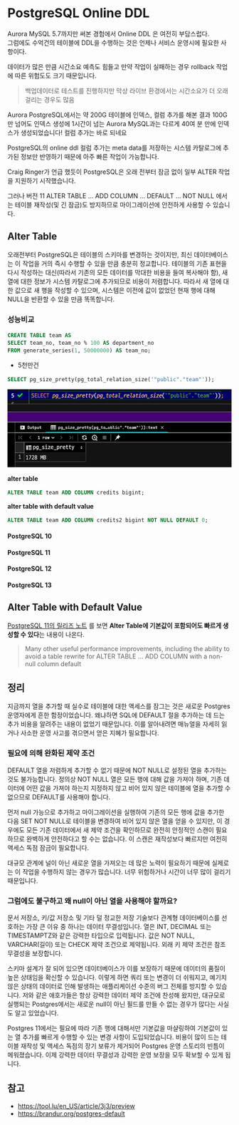 # PostgreSQL Online DDL

Aurora MySQL 5.7까지만 써본 경험에서 Online DDL 은 여전히 부담스럽다.  
그럼에도 수억건의 테이블에 DDL을 수행하는 것은 언제나 서비스 운영시에 필요한 사항이다.


데이터가 많은 만큼 시간소요 예측도 힘들고 만약 작업이 실패하는 경우 rollback 작업에 따른 위험도도 크기 때문입니다.

> 백업데이터로 테스트를 진행하지만 막상 라이브 환경에서는 시간소요가 더 오래 걸리는 경우도 많음

Aurora PostgreSQL에서는 약 200G 테이블에 인덱스, 컬럼 추가를 해본 결과 100G만 넘어도 인덱스 생성에 1시간이 넘는 Aurora MySQL과는 다르게 40여 분 만에 인덱스가 생성되었습니다! 컬럼 추가는 바로 되네요

PostgreSQL의 online ddl 컬럼 추가는 meta data를 저장하는 시스템 카탈로그에 추가된 정보만 반영하기 때문에 아주 빠른 작업이 가능합니다.


Craig Ringer가 언급 했듯이 PostgreSQL은 오래 전부터 잠금 없이 일부 ALTER 작업을 지원하기 시작했습니다.

그러나 버전 11 ALTER TABLE ... ADD COLUMN ... DEFAULT ... NOT NULL 에서는 테이블 재작성(및 긴 잠금)도 방지하므로 마이그레이션에 안전하게 사용할 수 있습니다.

## Alter Table

오래전부터 PostgreSQL은 테이블의 스키마를 변경하는 것이지만, 최신 데이터베이스는 이 작업을 거의 즉시 수행할 수 있을 만큼 충분히 정교합니다. 테이블의 기존 표현을 다시 작성하는 대신(따라서 기존의 모든 데이터를 막대한 비용을 들여 복사해야 함), 새 열에 대한 정보가 시스템 카탈로그에 추가되므로 비용이 저렴합니다. 따라서 새 열에 대한 값으로 새 행을 작성할 수 있으며, 시스템은 이전에 값이 없었던 현재 행에 대해 NULL을 반환할 수 있을 만큼 똑똑합니다.

### 성능비교

```sql
CREATE TABLE team AS
SELECT team_no, team_no % 100 AS department_no
FROM generate_series(1, 50000000) AS team_no;
```

- 5천만건

```sql
SELECT pg_size_pretty(pg_total_relation_size('"public"."team"'));
```

![size](./images/table_size.png)

**alter table**

```sql
ALTER TABLE team ADD COLUMN credits bigint;
```

**alter table with default value**

```sql
ALTER TABLE team ADD COLUMN credits2 bigint NOT NULL DEFAULT 0;
```

#### PostgreSQL 10

#### PostgreSQL 11

#### PostgreSQL 12

#### PostgreSQL 13
## Alter Table with Default Value

[PostgreSQL 11의 릴리즈 노트](https://www.postgresql.org/docs/11/release-11.html) 를 보면 **Alter Table에 기본값이 포함되어도 빠르게 생성할 수 있다**는 내용이 나온다.

> Many other useful performance improvements, including the ability to avoid a table rewrite for ALTER TABLE ... ADD COLUMN with a non-null column default


## 정리

지금까지 열을 추가할 때 실수로 테이블에 대한 액세스를 잠그는 것은 새로운 Postgres 운영자에게 흔한 함정이었습니다. 왜냐하면 SQL에 DEFAULT 절을 추가하는 데 드는 추가 비용을 알려주는 내용이 없었기 때문입니다. 이를 알아내려면 매뉴얼을 자세히 읽거나 사소한 운영 사고를 겪으면서 얻은 지혜가 필요합니다.

### 필요에 의해 완화된 제약 조건

DEFAULT 열을 저렴하게 추가할 수 없기 때문에 NOT NULL로 설정된 열을 추가하는 것도 불가능합니다. 정의상 NOT NULL 열은 모든 행에 대해 값을 가져야 하며, 기존 데이터에 어떤 값을 가져야 하는지 지정하지 않고 비어 있지 않은 테이블에 열을 추가할 수 없으므로 DEFAULT를 사용해야 합니다.

먼저 null 가능으로 추가하고 마이그레이션을 실행하여 기존의 모든 행에 값을 추가한 다음 SET NOT NULL로 테이블을 변경하여 비어 있지 않은 열을 얻을 수 있지만, 이 경우에도 모든 기존 데이터에서 새 제약 조건을 확인하므로 완전히 안정적인 스캔이 필요하므로 완벽하게 안전하다고 할 수는 없습니다. 이 스캔은 재작성보다 빠르지만 여전히 액세스 독점 잠금이 필요합니다.

대규모 관계에 널이 아닌 새로운 열을 가져오는 데 많은 노력이 필요하기 때문에 실제로는 이 작업을 수행하지 않는 경우가 많습니다. 너무 위험하거나 시간이 너무 많이 걸리기 때문입니다.

### 그럼에도 불구하고 왜 null이 아닌 열을 사용해야 할까요?

문서 저장소, 키/값 저장소 및 기타 덜 정교한 저장 기술보다 관계형 데이터베이스를 선호하는 가장 큰 이유 중 하나는 데이터 무결성입니다. 열은 INT, DECIMAL 또는 TIMESTAMPTZ와 같은 강력한 타입으로 입력됩니다. 값은 NOT NULL, VARCHAR(길이) 또는 CHECK 제약 조건으로 제약됩니다. 외래 키 제약 조건은 참조 무결성을 보장합니다.

스키마 설계가 잘 되어 있으면 데이터베이스가 이를 보장하기 때문에 데이터의 품질이 높은 상태임을 확신할 수 있습니다. 이렇게 하면 쿼리 또는 변경이 더 쉬워지고, 예기치 않은 상태의 데이터로 인해 발생하는 애플리케이션 수준의 버그 전체를 방지할 수 있습니다. 저와 같은 애호가들은 항상 강력한 데이터 제약 조건에 찬성해 왔지만, 대규모로 실행되는 Postgres에서는 새로운 null이 아닌 필드를 만들 수 없는 경우가 많다는 사실도 알고 있었습니다.

Postgres 11에서는 필요에 따라 기존 행에 대해서만 기본값을 마샬링하여 기본값이 있는 열 추가를 빠르게 수행할 수 있는 변경 사항이 도입되었습니다. 비용이 많이 드는 테이블 재작성 및 액세스 독점의 장기 보류가 제거되어 Postgres 운영 스토리의 빈틈이 메워졌습니다. 이제 강력한 데이터 무결성과 강력한 운영 보장을 모두 확보할 수 있게 됩니다.
## 참고

- https://tool.lu/en_US/article/3j3/preview
- https://brandur.org/postgres-default